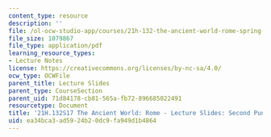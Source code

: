 ```yaml
---
content_type: resource
description: ''
file: /ol-ocw-studio-app/courses/21h-132-the-ancient-world-rome-spring-2017/ea34bca3ad5924b20dc9fa949d1b4864_MIT21H_132S17_2PunicWarHan.pdf
file_size: 1079867
file_type: application/pdf
learning_resource_types:
- Lecture Notes
license: https://creativecommons.org/licenses/by-nc-sa/4.0/
ocw_type: OCWFile
parent_title: Lecture Slides
parent_type: CourseSection
parent_uid: 71d84178-cb81-565a-fb72-896685022491
resourcetype: Document
title: '21H.132S17 The Ancient World: Rome - Lecture Slides: Second Punic War-Hannibal'
uid: ea34bca3-ad59-24b2-0dc9-fa949d1b4864
---
```

